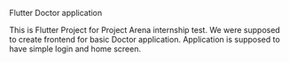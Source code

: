 Flutter Doctor application

This is Flutter Project for Project Arena internship test. We were supposed to create frontend for basic Doctor application. Application is supposed to have simple login and home screen.
